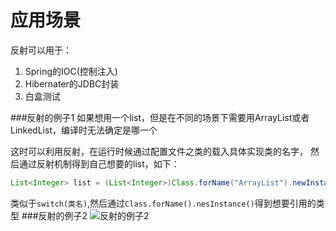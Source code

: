# 应用场景
反射可以用于：
1. Spring的IOC(控制注入)
2. Hibernater的JDBC封装
3. 白盒测试

###反射的例子1
如果想用一个list，但是在不同的场景下需要用ArrayList或者LinkedList，编译时无法确定是哪一个

这时可以利用反射，在运行时候通过配置文件之类的载入具体实现类的名字， 然后通过反射机制得到自己想要的list，如下：
```java
List<Integer> list = (List<Integer>)Class.forName("ArrayList").newInstance();
```

类似于`switch(类名)`,然后通过`Class.forName().nesInstance()`得到想要引用的类型
###反射的例子2
![反射的例子2](http://askingwindy-gitcafe.qiniudn.com/反射的例子.png)